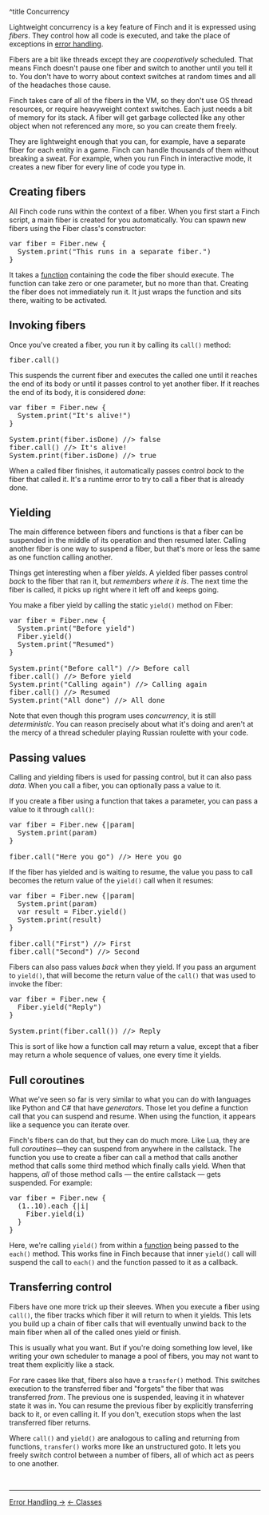^title Concurrency

Lightweight concurrency is a key feature of Finch and it is expressed using
*fibers*. They control how all code is executed, and take the place of
exceptions in [error handling](error-handling.html).

Fibers are a bit like threads except they are *cooperatively* scheduled. That
means Finch doesn't pause one fiber and switch to another until you tell it to.
You don't have to worry about context switches at random times and all of the
headaches those cause.

Finch takes care of all of the fibers in the VM, so they don't use OS thread
resources, or require heavyweight context switches. Each just needs a bit of
memory for its stack. A fiber will get garbage collected like any other object
when not referenced any more, so you can create them freely.

They are lightweight enough that you can, for example, have a separate fiber for
each entity in a game. Finch can handle thousands of them without breaking a
sweat. For example, when you run Finch in interactive mode, it creates a new
fiber for every line of code you type in.

## Creating fibers

All Finch code runs within the context of a fiber. When you first start a Finch
script, a main fiber is created for you automatically. You can spawn new fibers
using the Fiber class's constructor:

<pre class="snippet">
var fiber = Fiber.new {
  System.print("This runs in a separate fiber.")
}
</pre>

It takes a [function][] containing the code the fiber should execute. The
function can take zero or one parameter, but no more than that. Creating the
fiber does not immediately run it. It just wraps the function and sits there,
waiting to be activated.

[function]: functions.html

## Invoking fibers

Once you've created a fiber, you run it by calling its `call()` method:

<pre class="snippet">
fiber.call()
</pre>

This suspends the current fiber and executes the called one until it reaches the
end of its body or until it passes control to yet another fiber. If it reaches
the end of its body, it is considered *done*:

<pre class="snippet">
var fiber = Fiber.new {
  System.print("It's alive!")
}

System.print(fiber.isDone) //> false
fiber.call() //> It's alive!
System.print(fiber.isDone) //> true
</pre>

When a called fiber finishes, it automatically passes control *back* to the
fiber that called it. It's a runtime error to try to call a fiber that is
already done.

## Yielding

The main difference between fibers and functions is that a fiber can be
suspended in the middle of its operation and then resumed later. Calling
another fiber is one way to suspend a fiber, but that's more or less the same
as one function calling another.

Things get interesting when a fiber *yields*. A yielded fiber passes control
*back* to the fiber that ran it, but *remembers where it is*. The next time the
fiber is called, it picks up right where it left off and keeps going.

You make a fiber yield by calling the static `yield()` method on Fiber:

<pre class="snippet">
var fiber = Fiber.new {
  System.print("Before yield")
  Fiber.yield()
  System.print("Resumed")
}

System.print("Before call") //> Before call
fiber.call() //> Before yield
System.print("Calling again") //> Calling again
fiber.call() //> Resumed
System.print("All done") //> All done
</pre>

Note that even though this program uses *concurrency*, it is still
*deterministic*. You can reason precisely about what it's doing and aren't at
the mercy of a thread scheduler playing Russian roulette with your code.

## Passing values

Calling and yielding fibers is used for passing control, but it can also pass
*data*. When you call a fiber, you can optionally pass a value to it.

If you create a fiber using a function that takes a parameter, you can pass a
value to it through `call()`:

<pre class="snippet">
var fiber = Fiber.new {|param|
  System.print(param)
}

fiber.call("Here you go") //> Here you go
</pre>

If the fiber has yielded and is waiting to resume, the value you pass to call
becomes the return value of the `yield()` call when it resumes:

<pre class="snippet">
var fiber = Fiber.new {|param|
  System.print(param)
  var result = Fiber.yield()
  System.print(result)
}

fiber.call("First") //> First
fiber.call("Second") //> Second
</pre>

Fibers can also pass values *back* when they yield. If you pass an argument to
`yield()`, that will become the return value of the `call()` that was used to
invoke the fiber:

<pre class="snippet">
var fiber = Fiber.new {
  Fiber.yield("Reply")
}

System.print(fiber.call()) //> Reply
</pre>

This is sort of like how a function call may return a value, except that a fiber
may return a whole sequence of values, one every time it yields.

## Full coroutines

What we've seen so far is very similar to what you can do with languages like
Python and C# that have *generators*. Those let you define a function call that
you can suspend and resume. When using the function, it appears like a sequence
you can iterate over.

Finch's fibers can do that, but they can do much more. Like Lua, they are full
*coroutines*&mdash;they can suspend from anywhere in the callstack. The function
you use to create a fiber can call a method that calls another method that calls
some third method which finally calls yield. When that happens, *all* of those
method calls &mdash; the entire callstack &mdash; gets suspended. For example:

<pre class="snippet">
var fiber = Fiber.new {
  (1..10).each {|i|
    Fiber.yield(i)
  }
}
</pre>

Here, we're calling `yield()` from within a [function](functions.html) being
passed to the `each()` method. This works fine in Finch because that inner
`yield()` call will suspend the call to `each()` and the function passed to it
as a callback.

## Transferring control

Fibers have one more trick up their sleeves. When you execute a fiber using
`call()`, the fiber tracks which fiber it will return to when it yields. This
lets you build up a chain of fiber calls that will eventually unwind back to
the main fiber when all of the called ones yield or finish.

This is usually what you want. But if you're doing something low level, like
writing your own scheduler to manage a pool of fibers, you may not want to treat
them explicitly like a stack.

For rare cases like that, fibers also have a `transfer()` method. This switches
execution to the transferred fiber and "forgets" the fiber that was transferred
*from*. The previous one is suspended, leaving it in whatever state it was in.
You can resume the previous fiber by explicitly transferring back to it, or even
calling it. If you don't, execution stops when the last transferred fiber
returns.

Where `call()` and `yield()` are analogous to calling and returning from
functions, `transfer()` works more like an unstructured goto. It lets you freely
switch control between a number of fibers, all of which act as peers to one
another.

<br><hr>
<a class="right" href="error-handling.html">Error Handling &rarr;</a>
<a href="classes.html">&larr; Classes</a>
